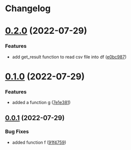 # Changelog

# [0.2.0](https://github.com/mmogib/KFUPMMathHW.jl/compare/v0.1.0...v0.2.0) (2022-07-29)


### Features

* add get_result function to read csv file into df ([e0bc987](https://github.com/mmogib/KFUPMMathHW.jl/commit/e0bc987fc0617a0535a46b4db65fb80200816180))

# [0.1.0](https://github.com/mmogib/KFUPMMathHW.jl/compare/v0.0.1...v0.1.0) (2022-07-29)


### Features

* added a function g ([7e1e381](https://github.com/mmogib/KFUPMMathHW.jl/commit/7e1e3811cee2e526de7ffd0d70531421fc6ab7c0))

## [0.0.1](https://github.com/mmogib/KFUPMMathHW.jl/compare/v0.0.0...v0.0.1) (2022-07-29)


### Bug Fixes

* added function f ([91f4759](https://github.com/mmogib/KFUPMMathHW.jl/commit/91f4759b9fefd69b3a5f4c22a07401a1404a9e58))
